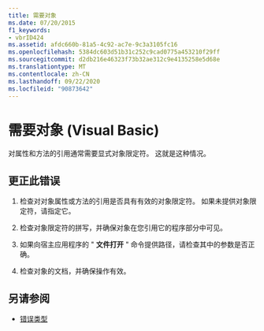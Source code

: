 ```yaml
---
title: 需要对象
ms.date: 07/20/2015
f1_keywords:
- vbrID424
ms.assetid: afdc660b-81a5-4c92-ac7e-9c3a3105fc16
ms.openlocfilehash: 5384dc603d51b31c252c9cad0775a453210f29ff
ms.sourcegitcommit: d2db216e46323f73b32ae312c9e4135258e5d68e
ms.translationtype: MT
ms.contentlocale: zh-CN
ms.lasthandoff: 09/22/2020
ms.locfileid: "90873642"
---
```

# <a name="object-required-visual-basic"></a>需要对象 (Visual Basic)

对属性和方法的引用通常需要显式对象限定符。 这就是这种情况。  
  
## <a name="to-correct-this-error"></a>更正此错误  
  
1. 检查对对象属性或方法的引用是否具有有效的对象限定符。 如果未提供对象限定符，请指定它。  
  
2. 检查对象限定符的拼写，并确保对象在您引用它的程序部分中可见。  
  
3. 如果向宿主应用程序的 " **文件打开** " 命令提供路径，请检查其中的参数是否正确。  
  
4. 检查对象的文档，并确保操作有效。  
  
## <a name="see-also"></a>另请参阅

- [错误类型](../../programming-guide/language-features/error-types.md)

